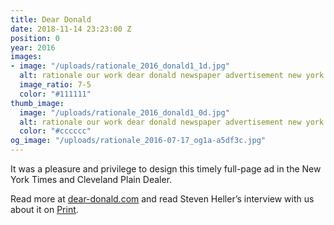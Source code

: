 ```yaml
---
title: Dear Donald
date: 2018-11-14 23:23:00 Z
position: 0
year: 2016
images:
- image: "/uploads/rationale_2016_donald1_1d.jpg"
  alt: rationale our work dear donald newspaper advertisement new york times
  image_ratio: 7-5
  color: "#111111"
thumb_image:
  image: "/uploads/rationale_2016_donald1_0d.jpg"
  alt: rationale our work dear donald newspaper advertisement new york times
  color: "#cccccc"
og_image: "/uploads/rationale_2016-07-17_og1a-a5df3c.jpg"
---
```


It was a pleasure and privilege to design this timely full-page ad in the New York Times and Cleveland Plain Dealer.

Read more at [dear-donald.com](http://www.deardonald.com/) and read Steven Heller’s interview with us about it on [Print](http://www.printmag.com/daily-heller/letter-to-a-divider-sean-wolcott/). 